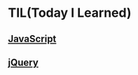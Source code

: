 # TIL(Today I Learned)

## [JavaScript](https://github.com/yuseons/TIL/blob/master/JavaScript.md)

## [jQuery](https://github.com/yuseons/TIL/blob/master/jQuery.md)
